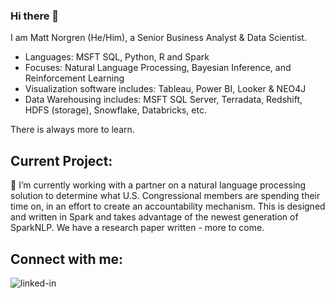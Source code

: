 ### Hi there 👋

I am Matt Norgren (He/Him), a Senior Business Analyst & Data Scientist.

- Languages: MSFT SQL, Python, R and Spark
- Focuses: Natural Language Processing, Bayesian Inference, and Reinforcement Learning
- Visualization software includes: Tableau, Power BI, Looker & NEO4J
- Data Warehousing includes: MSFT SQL Server, Terradata, Redshift, HDFS (storage), Snowflake, Databricks, etc.

There is always more to learn.

## Current Project:

🔭 I’m currently working with a partner on a natural language processing solution to determine what U.S. Congressional members are spending their time on, in an effort to create an accountability mechanism. This is designed and written in Spark and takes advantage of the newest generation of SparkNLP. We have a research paper written - more to come.

## Connect with me: 

[<img align="left" alt="linked-in" src="https://img.shields.io/badge/linkedin-%230077B5.svg?&style=for-the-badge&logo=linkedin&logoColor=white" />](https://www.linkedin.com/in/matthewnorgren/)
